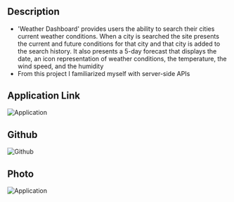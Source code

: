 # <Weather-Dashboard>

## Description
- 'Weather Dashboard' provides users the ability to search their cities current weather conditions. When a city is searched the site presents the current and future conditions for that city and that city is added to the search history. It also presents a 5-day forecast that displays the date, an icon representation of weather conditions, the temperature, the wind speed, and the humidity
- From this project I familiarized myself with server-side APIs

## Application Link
![Application](https://bai1eigh.github.io/weather-dashboard/)

## Github
![Github](https://github.com/bai1eigh)

## Photo 
![Application]()